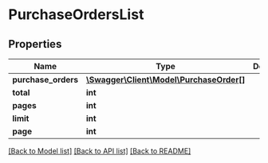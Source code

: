 # PurchaseOrdersList

## Properties
Name | Type | Description | Notes
------------ | ------------- | ------------- | -------------
**purchase_orders** | [**\Swagger\Client\Model\PurchaseOrder[]**](PurchaseOrder.md) |  | [optional] 
**total** | **int** |  | [optional] 
**pages** | **int** |  | [optional] 
**limit** | **int** |  | [optional] 
**page** | **int** |  | [optional] 

[[Back to Model list]](../README.md#documentation-for-models) [[Back to API list]](../README.md#documentation-for-api-endpoints) [[Back to README]](../README.md)


